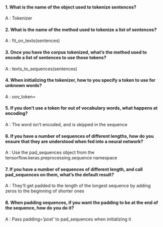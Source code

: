 #### 1. What is the name of the object used to tokenize sentences?

A : Tokenizer

#### 2. What is the name of the method used to tokenize a list of sentences?

A : fit_on_texts(sentences)

#### 3. Once you have the corpus tokenized, what’s the method used to encode a list of sentences to use those tokens?

A : texts_to_sequences(sentences)

#### 4. When initializing the tokenizer, how to you specify a token to use for unknown words?

A : oov_token=<Token>

#### 5. If you don’t use a token for out of vocabulary words, what happens at encoding?

A : The word isn’t encoded, and is skipped in the sequence

#### 6. If you have a number of sequences of different lengths, how do you ensure that they are understood when fed into a neural network?

A : Use the pad_sequences object from the tensorflow.keras.preprocessing.sequence namespace

#### 7. If you have a number of sequences of different length, and call pad_sequences on them, what’s the default result?

A : They’ll get padded to the length of the longest sequence by adding zeros to the beginning of shorter ones

#### 8. When padding sequences, if you want the padding to be at the end of the sequence, how do you do it?

A : Pass padding=’post’ to pad_sequences when initializing it